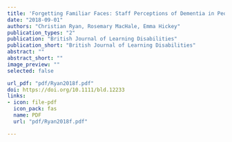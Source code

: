 ```yaml
---
title: 'Forgetting Familiar Faces: Staff Perceptions of Dementia in People with Intellectual Disabilities'
date: "2018-09-01"
authors: "Christian Ryan, Rosemary MacHale, Emma Hickey"
publication_types: "2"
publication: "British Journal of Learning Disabilities"
publication_short: "British Journal of Learning Disabilities"
abstract: ""
abstract_short: ""
image_preview: ""
selected: false

url_pdf: "pdf/Ryan2018f.pdf"
doi: https://doi.org/10.1111/bld.12233
links:
- icon: file-pdf
  icon_pack: fas
  name: PDF
  url: "pdf/Ryan2018f.pdf"

---
```

